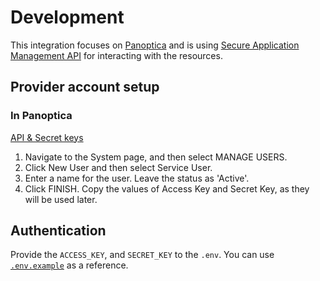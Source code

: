 # Development

This integration focuses on [Panoptica](https://panoptica.app) and is using
[Secure Application Management API](https://securecn.cisco.com/api/swagger-ui.html)
for interacting with the resources.

## Provider account setup

### In Panoptica

[API & Secret keys](https://appsecurity.readme.io/docs/securecn-rest-api#api--secret-keys)

1. Navigate to the System page, and then select MANAGE USERS.
2. Click New User and then select Service User.
3. Enter a name for the user. Leave the status as 'Active'.
4. Click FINISH. Copy the values of Access Key and Secret Key, as they will be
   used later.

## Authentication

Provide the `ACCESS_KEY`, and `SECRET_KEY` to the `.env`. You can use
[`.env.example`](../.env.example) as a reference.

